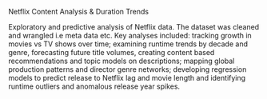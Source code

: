 Netflix Content Analysis & Duration Trends

Exploratory and predictive analysis of Netflix data. The dataset was cleaned and wrangled i.e meta data etc. Key analyses included: tracking growth in movies vs TV shows over time; examining runtime trends by decade and genre, forecasting future title volumes, creating content based recommendations and topic models on descriptions; mapping global production patterns and director genre networks; developing regression models to predict release to Netflix lag and movie length and identifying runtime outliers and anomalous release year spikes.
